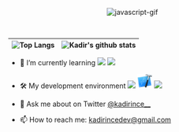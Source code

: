 <p align="center" >
  <img src="https://raw.githubusercontent.com/kadir-ince/kadir-ince/master/logo.gif"  alt="javascript-gif">
</p>



<br>

| ![Top Langs](https://github-readme-stats.vercel.app/api/top-langs/?username=kadir-ince&hide_langs_below=1&hide_border=true) | ![Kadir's github stats](https://github-readme-stats.vercel.app/api/?username=kadir-ince&show_icons=true&title_color=3080ed&icon_color=3080ed&text_color=9f9f9f&bg_color=ffffff&hide=prs,issues&hide_border=true) |
|------------------------------------------------------------------------------------------------------------|------------------------------------------------------------------------------------------------------------------------------------------------------------------------------------------------------------------|

- 🌱 I’m currently learning 
<code title="Swift"><img height="30" src="https://upload.wikimedia.org/wikipedia/commons/thumb/9/9d/Swift_logo.svg/1138px-Swift_logo.svg.png"></code>
<code title="Flutter"><img height="30" src="https://i0.wp.com/stickker.net/wp-content/uploads/2018/11/flutter.png.png?fit=610%2C610&ssl=1"></code>



- 🛠 My development environment <code title="macOS"><img height="30"  src="https://img.icons8.com/color/48/000000/mac-logo.png"></code>
<code title="Xcode"><img height="30" src="https://raw.githubusercontent.com/github/explore/80688e429a7d4ef2fca1e82350fe8e3517d3494d/topics/xcode/xcode.png"></code>
<code title="Visual Studio Code"><img height="30" src="https://user-images.githubusercontent.com/49339/32078472-5053adea-baa7-11e7-9034-519002f12ac7.png"></code>



- 💬 Ask me about on Twitter <a href="https://www.twitter.com/kadirince__">@kadirince__</a>
- 📫 How to reach me: kadirincedev@gmail.com 


